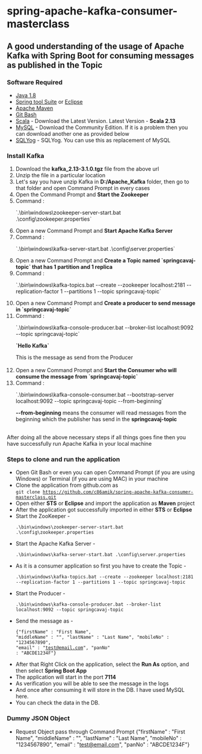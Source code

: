 # spring-apache-kafka-consumer-masterclass

## A good understanding of the usage of Apache Kafka with Spring Boot for consuming messages as published in the Topic

### Software Required
* [Java 1.8](https://www.oracle.com/in/java/technologies/javase/javase-jdk8-downloads.html)
* [Spring tool Suite](https://spring.io/tools) or [Eclipse](https://www.eclipse.org/downloads/packages/release/helios/sr1/eclipse-ide-java-developers)
* [Apache Maven](https://maven.apache.org/download.cgi)
* [Git Bash](https://gramfile.com/git-bash-download/)
* [Scala](https://kafka.apache.org/downloads) - Download the Latest Version. Latest Version - <strong>Scala 2.13</strong>
* [MySQL](https://dev.mysql.com/downloads/mysql/) - Download the Community Edition. If it is a problem then you can download another one as provided below
* [SQLYog](https://sqlyog.en.softonic.com/) - SQLYog. You can use this as replacement of MySQL

### Install Kafka

<ol>
<li>Download the <strong>kafka_2.13-3.1.0.tgz</strong> file from the above url</li>
<li>Unzip the file in a particular location</li>
<li>Let's say you have unzip Kafka in <strong>D:/Apache_Kafka</strong> folder, then go to that folder and open Command Prompt in every cases
<li>Open the Command Prompt and <strong>Start the Zookeeper</strong></li>
<li> Command : <p>`.\bin\windows\zookeeper-server-start.bat .\config\zookeeper.properties`</p></li>
<li>Open a new Command Prompt and <strong>Start Apache Kafka Server</strong></li>
<li>Command : <p>`.\bin\windows\kafka-server-start.bat .\config\server.properties`</p></li>
<li>Open a new Command Prompt and <strong>Create a Topic named `springcavaj-topic` that has 1 partition and 1 replica</strong></li>
<li>Command : <p>`.\bin\windows\kafka-topics.bat --create --zookeeper localhost:2181 --replication-factor 1 --partitions 1 --topic springcavaj-topic`</p></li>
<li>Open a new Command Prompt and <strong>Create a producer to send message in `springcavaj-topic`</strong></li>
<li>Command : <p>`.\bin\windows\kafka-console-producer.bat --broker-list localhost:9092 --topic springcavaj-topic`</p></li>
<strong><p>`Hello Kafka`</p></strong></li> This is the message as send from the Producer<br/><br/>
<li>Open a new Command Prompt and <strong>Start the Consumer who will consume the message from `springcavaj-topic`</strong></li>
<li>Command : <p>`.\bin\windows\kafka-console-consumer.bat --bootstrap-server localhost:9092 --topic springcavaj-topic --from-beginning`</p></li> <strong>--from-beginning</strong> means the consumer will read messages from the beginning which the publisher has send in the <strong>springcavaj-topic</strong><br/><br/>
</ol>
After doing all the above necessary steps if all things goes fine then you have successfully run Apache Kafka in your local machine

### Steps to clone and run the application
* Open Git Bash or even you can open Command Prompt (if you are using Windows) or Terminal (if you are using MAC) in your machine
* Clone the application from github.com as   
<code>git clone https://github.com/c86amik/spring-apache-kafka-consumer-masterclass.git</code>
* Open either <strong>STS</strong> or <strong>Eclipse</strong> and import the application as <strong>Maven</strong> project
* After the application got successfully imported in either <strong>STS</strong> or <strong>Eclipse</strong>
* Start the ZooKeeper - <p>`.\bin\windows\zookeeper-server-start.bat .\config\zookeeper.properties`</p>
* Start the Apache Kafka Server - <p>`.\bin\windows\kafka-server-start.bat .\config\server.properties`</p>
* As it is a consumer application so first you have to create the Topic - <p>`.\bin\windows\kafka-topics.bat --create --zookeeper localhost:2181 --replication-factor 1 --partitions 1 --topic springcavaj-topic`</p>
* Start the Producer - <p>`.\bin\windows\kafka-console-producer.bat --broker-list localhost:9092 --topic springcavaj-topic`</p>
* Send the message as - <p><code>{"firstName" : "First Name", "middleName" : "", "lastName" : "Last Name", "mobileNo" : "1234567890", "email" : "test@email.com", "panNo" : "ABCDE1234F"}</code></p>
* After that Right Click on the application, select the <strong>Run As</strong> option, and then select <strong>Spring Boot App</strong>
* The application will start in the port <strong>7114</strong>
* As verification you will be able to see the message in the logs
* And once after consuming it will store in the DB. I have used MySQL here.
* You can check the data in the DB.

### Dummy JSON Object
* Request Object pass through Command Prompt
{"firstName" : "First Name", "middleName" : "", "lastName" : "Last Name", "mobileNo" : "1234567890", "email" : "test@email.com", "panNo" : "ABCDE1234F"}